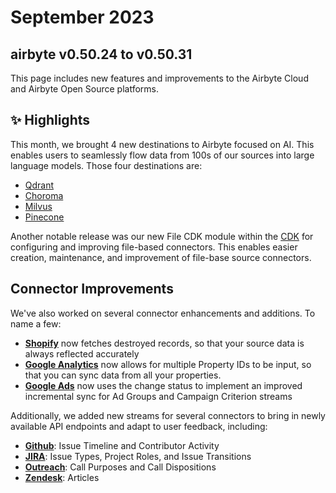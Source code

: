# September 2023
## airbyte v0.50.24 to v0.50.31

This page includes new features and improvements to the Airbyte Cloud and Airbyte Open Source platforms.

## ✨ Highlights

This month, we brought 4 new destinations to Airbyte focused on AI. This enables users to seamlessly flow data from 100s of our sources into large language models. Those four destinations are:
- [Qdrant](https://github.com/airbytehq/airbyte/pull/30332)
- [Choroma](https://github.com/airbytehq/airbyte/pull/30023)
- [Milvus](https://github.com/airbytehq/airbyte/pull/30023)
- [Pinecone](https://github.com/airbytehq/airbyte/pull/29539)

Another notable release was our new File CDK module within the [CDK](https://airbyte.com/connector-development-kit) for configuring and improving file-based connectors. This enables easier creation, maintenance, and improvement of file-base source connectors.

## Connector Improvements

We've also worked on several connector enhancements and additions. To name a few:

- [**Shopify**](https://github.com/airbytehq/airbyte/pull/29539) now fetches destroyed records, so that your source data is always reflected accurately
- [**Google Analytics**](https://github.com/airbytehq/airbyte/pull/30152) now allows for multiple Property IDs to be input, so that you can sync data from all your properties.
- [**Google Ads**](https://github.com/airbytehq/airbyte/pull/28970) now uses the change status to implement an improved incremental sync for Ad Groups and Campaign Criterion streams

Additionally, we added new streams for several connectors to bring in newly available API endpoints and adapt to user feedback, including:
- [**Github**](https://github.com/airbytehq/airbyte/pull/30823): Issue Timeline and Contributor Activity 
- [**JIRA**](https://github.com/airbytehq/airbyte/pull/30755): Issue Types, Project Roles, and Issue Transitions
- [**Outreach**](https://github.com/airbytehq/airbyte/pull/30639): Call Purposes and Call Dispositions 
- [**Zendesk**](https://github.com/airbytehq/airbyte/pull/30138): Articles